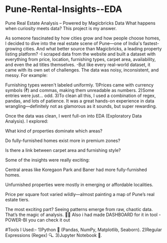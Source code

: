 # Pune-Rental-Insights--EDA
 Pune Real Estate Analysis – Powered by Magicbricks Data
What happens when curiosity meets data? This project is my answer.

As someone fascinated by how cities grow and how people choose homes, I decided to dive into the real estate scene of Pune—one of India's fastest-growing cities. And what better source than Magicbricks, a leading property listing platform?
-I scraped data from the website and built a dataset with everything from price, location, furnishing types, carpet area, availability, and even the ad titles themselves.
-But like every real-world dataset, it came with its own set of challenges. The data was noisy, inconsistent, and messy. For example:

Furnishing types weren't labeled uniformly.
1)Prices came with currency symbols (₹) and commas, making them unreadable as numbers.
2)Some entries were just... odd.
3)To clean all this, I used a combination of regex, pandas, and lots of patience. It was a great hands-on experience in data wrangling—definitely not as glamorous as it sounds, but super rewarding.

Once the data was clean, I went full-on into EDA (Exploratory Data Analysis). I explored:

What kind of properties dominate which areas?

Do fully-furnished homes exist more in premium zones?

Is there a link between carpet area and furnishing style?

Some of the insights were really exciting:

Central areas like Koregaon Park and Baner had more fully-furnished homes.

Unfurnished properties were mostly in emerging or affordable localities.

Price per square foot varied wildly—almost painting a map of Pune’s real estate tiers.

The most exciting part? Seeing patterns emerge from raw, chaotic data. That’s the magic of analysis. 🧠✨
 Also i had made DASHBOARD for it in tool - POWER-BI you can check it out

#Tools I Used:-
1)Python 🐍 (Pandas, NumPy, Matplotlib, Seaborn).
2)Regular Expressions (Regex) 🔍.
3)Jupyter Notebook 📒.

